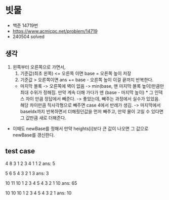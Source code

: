 # 빗물

- 백준 14719번
- <https://www.acmicpc.net/problem/14719>
- 240504 solved

## 생각

1. 왼쪽부터 오른쪽으로 가면서,
    1. 기준값(최초 왼쪽) <= 오른쪽 이면 base = 오른쪽 높이 저장
    2. 기준값 > 오른쪽이면 ans += base - 오른쪽 높이
    이걸 끝까지 반복한다.
    - 마지막 블록 -> 오른쪽에 벽이 없음 -> min(base, 맨 마지막 블록 높이)만큼만 최대 수위가 정해짐. 만약 계속 더해 가다가 맨 (base - 마지막 높이) * 그 인덱스 차이 만큼 정답에서 빼준다.
-> 좋았는데, 빼주는 과정에서 실수가 있었음. 해당 차이만큼 직사각형으로 빼주면 case 4에서 반례가 생김.
-> 마지막에서 baseIdx까지 반복하면서 더해줬던값을 먼저 빼주고, 만약 물이 고일 수 있다면 그 값만큼 새로 더해준다.

- 이때도 newBase를 정해서 만약 heights[i]보다 큰 값이 나오면 그 값으로 newBase를 갱신한다.

## test case

4 8
3 1 2 3 4 1 1 2
ans: 5

5 6
5 4 3 2 1 3
ans: 3

10 11
10 1 2 3 4 5 4 3 2 1 10
ans: 65

10 10
10 1 2 3 4 5 4 3 2 1
ans: 10
